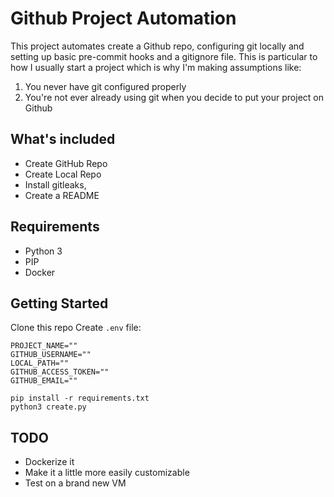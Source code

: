 # Github Project Automation

This project automates create a Github repo, configuring git locally and setting up basic pre-commit hooks and a gitignore file. This is particular to how I usually start a project which is why I'm making assumptions like:
1. You never have git configured properly
2. You're not ever already using git when you decide to put your project on Github

## What's included

* Create GitHub Repo
* Create Local Repo
* Install gitleaks, 
* Create a README

## Requirements

* Python 3
* PIP
* Docker

## Getting Started

Clone this repo
Create `.env` file:

```
PROJECT_NAME=""
GITHUB_USERNAME=""
LOCAL_PATH=""
GITHUB_ACCESS_TOKEN=""
GITHUB_EMAIL=""
```

```
pip install -r requirements.txt
python3 create.py
```
## TODO

* Dockerize it
* Make it a little more easily customizable
* Test on a brand new VM